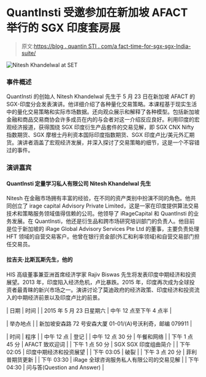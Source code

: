 # QuantInsti 受邀参加在新加坡 AFACT 举行的 SGX 印度套房展

> 原文:[https://blog . quantin STI . com/a fact-time-for-sgx-sgx-India-suite/](https://blog.quantinsti.com/afact-time-for-sgx-sgx-india-suite/)

![Nitesh Khandelwal at SET](../Images/14864b7ced0ab51680cacff7abb9ceca.png)

### **事件概述**

QuantInsti 的创始人 Nitesh Khandelwal 先生于 5 月 23 日在新加坡 AFACT 的 SGX-印度分会发表演讲。他详细介绍了各种量化交易策略。本课程基于现实生活中的量化交易策略和实际市场数据。还向观众展示和解释了各种模型。包括新加坡金融和商品交易商协会许多成员在内的与会者对这一介绍反应良好。利用印度的宏观经济报道，获得围绕 SGX 印度衍生产品套件的交易见解，即 SGX CNX Nifty 指数期货、SGX 摩根士丹利资本国际印度指数期货、SGX 印度卢比/美元外汇期货。演讲者涵盖了宏观经济发展，并深入探讨了交易策略的细节，这是一个不容错过的事件。

### **演讲嘉宾**

#### QuantInsti 定量学习私人有限公司 Nitesh Khandelwal 先生

Nitesh 在金融市场拥有丰富的经验，在不同的资产类别中扮演不同的角色。他共同创立了 irage capital Advisory Private Limited，这是一家在印度提供算法交易技术和策略服务领域值得信赖的公司。他领导了 iRageCapital 和 QuantInsti 的业务发展。在 QuantInsti，他还是衍生品和跨市场研究培训部门的负责人。他目前是位于新加坡的 iRage Global Advisory Services Pte Ltd 的董事，主要负责处理 HFT 领域的自营交易客户。他曾在银行资金部(外汇和利率领域)和自营交易部门担任交易员。

#### 拉吉夫·比斯瓦斯先生，他的

HIS 高级董事兼亚洲首席经济学家 Rajiv Biswas 先生将发表印度中期经济和投资展望。2013 年，印度陷入经济危机，卢比暴跌。2015 年，印度再次成为全球投资者最青睐的新兴市场之一。演讲讨论了莫迪政府的经济政策、印度经济和投资流入的中期经济前景以及印度卢比的前景。

| 日期 | 时间 |
| 2015 年 5 月 23 日星期六 | 中午 12 点至下午 4 点半 |

| 举办地点 |
| 新加坡安森路 72 号安森大厦 01-01/(A)号沃利奇，邮编 079911 |

| 时间 | 程序 |
| 中午 12 点 | 登记 |
| 中午 12 点 30 分 | 午餐和网络 |
| 下午 1 点 45 分 | AFACT 致欢迎词 |
| 下午 1 点 50 分 | SGX SGX 印度组曲简介 |
| 下午 02:05 | 印度中期经济和投资展望 |
| 下午 03:05 | 破裂 |
| 下午 3 点 20 分 | 菲利普期货更新 |
| 下午 03:30 | iRage 全球咨询服务私人有限公司的交易见解 |
| 下午 04:30 | 问与答(Question and Answer) |
